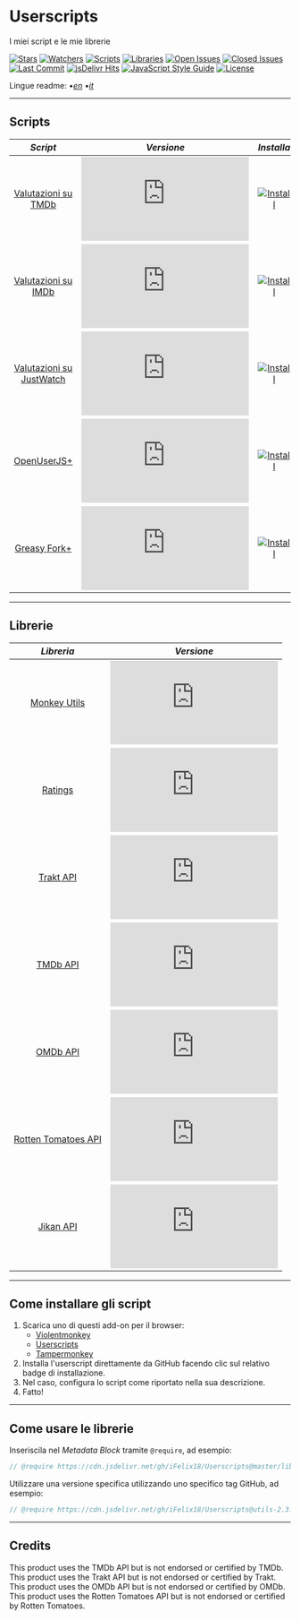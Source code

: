 # Userscripts

I miei script e le mie librerie

[![Stars][stars-badge]][stars-link]
[![Watchers][watchers-badge]][watchers-link]
[![Scripts][scripts-badge]][scripts-link]
[![Libraries][libraries-badge]][libraries-link]
[![Open Issues][open-issues-badge]][open-issues-link]
[![Closed Issues][closed-issues-badge]][closed-issues-link]
[![Last Commit][last-commit-badge]][last-commit-link]
[![jsDelivr Hits][jsdelivr-hits-badge]][jsdelivr-hits-link]
[![JavaScript Style Guide][style-guide-badge]][style-guide-link]
[![License][license-badge]][license-link]

Lingue readme:
•[_en_][readme-en]
•[_it_][readme-it]

---

## Scripts

|                       _Script_                        |                     _Versione_                      |                         _Installa_                         |
| :---------------------------------------------------: | :-------------------------------------------------: | :--------------------------------------------------------: |
|      [Valutazioni su TMDb][ratings-on-tmdb-link]      |   [![Version][ratings-on-tmdb-version]][scripts]    |   [![Install][install-badge]][ratings-on-tmdb-download]    |
|      [Valutazioni su IMDb][ratings-on-imdb-link]      |   [![Version][ratings-on-imdb-version]][scripts]    |   [![Install][install-badge]][ratings-on-imdb-download]    |
| [Valutazioni su JustWatch][ratings-on-justwatch-link] | [![Version][ratings-on-justwatch-version]][scripts] | [![Install][install-badge]][ratings-on-justwatch-download] |
|          [OpenUserJS+][openuserjs-plus-link]          |   [![Version][openuserjs-plus-version]][scripts]    |   [![Install][install-badge]][openuserjs-plus-download]    |
|         [Greasy Fork+][greasyfork-plus-link]          |   [![Version][greasyfork-plus-version]][scripts]    |   [![Install][install-badge]][greasyfork-plus-download]    |

---

## Librerie

|                 _Libreria_                 |                   _Versione_                    |
| :----------------------------------------: | :---------------------------------------------: |
|         [Monkey Utils][utils-link]         |     [![Version][utils-version]][libraries]      |
|          [Ratings][ratings-link]           |    [![Version][ratings-version]][libraries]     |
|          [Trakt API][trakt-link]           |     [![Version][trakt-version]][libraries]      |
|           [TMDb API][tmdb-link]            |      [![Version][tmdb-version]][libraries]      |
|           [OMDb API][omdb-link]            |      [![Version][omdb-version]][libraries]      |
| [Rotten Tomatoes API][rottentomatoes-link] | [![Version][rottentomatoes-version]][libraries] |
|          [Jikan API][jikan-link]           |     [![Version][jikan-version]][libraries]      |

---

## Come installare gli script

1. Scarica uno di questi add-on per il browser:
    * [Violentmonkey][violentmonkey-link]
    * [Userscripts][userscripts-link]
    * [Tampermonkey][tampermonkey-link]
2. Installa l'userscript direttamente da GitHub facendo clic sul relativo badge di installazione.
3. Nel caso, configura lo script come riportato nella sua descrizione.
4. Fatto!

---

## Come usare le librerie

Inseriscila nel _Metadata Block_ tramite `@require`, ad esempio:

```JavaScript
// @require https://cdn.jsdelivr.net/gh/iFelix18/Userscripts@master/lib/utils/utils.min.js
```

Utilizzare una versione specifica utilizzando uno specifico tag GitHub, ad esempio:

```JavaScript
// @require https://cdn.jsdelivr.net/gh/iFelix18/Userscripts@utils-2.3.0/lib/utils/utils.min.js
```

---

## Credits

This product uses the TMDb API but is not endorsed or certified by TMDb.  
This product uses the Trakt API but is not endorsed or certified by Trakt.  
This product uses the OMDb API but is not endorsed or certified by OMDb.  
This product uses the Rotten Tomatoes API but is not endorsed or certified by Rotten Tomatoes.  

[stars-badge]: https://flat.badgen.net/github/stars/iFelix18/Userscripts "stars"
[stars-link]: https://github.com/iFelix18/Userscripts/stargazers "stars"
[watchers-badge]: https://flat.badgen.net/github/watchers/iFelix18/Userscripts "watchers"
[watchers-link]: https://github.com/iFelix18/Userscripts/watchers "watchers"
[scripts-badge]: https://flat.badgen.net/badge/scripts/5/orange "scripts"
[scripts-link]: https://github.com/iFelix18/Userscripts/tree/master/userscripts "scripts"
[libraries-badge]: https://flat.badgen.net/badge/libraries/7/orange "libraries"
[libraries-link]: https://github.com/iFelix18/Userscripts/tree/master/src/lib "libraries"
[open-issues-badge]: https://flat.badgen.net/github/open-issues/iFelix18/Userscripts "open issues"
[open-issues-link]: https://github.com/iFelix18/Userscripts/issues "open issues"
[closed-issues-badge]: https://flat.badgen.net/github/closed-issues/iFelix18/Userscripts "closed issues"
[closed-issues-link]: https://github.com/iFelix18/Userscripts/issues?q=is%3Aissue+is%3Aclosed "closed issues"
[last-commit-badge]: https://flat.badgen.net/github/last-commit/iFelix18/Userscripts "last commit"
[last-commit-link]: https://github.com/iFelix18/Userscripts/commits/master "last commit"
[jsdelivr-hits-badge]: https://flat.badgen.net/jsdelivr/hits/gh/iFelix18/Userscripts?color=FF5627 "jsDelivr"
[jsdelivr-hits-link]: https://www.jsdelivr.com/package/gh/iFelix18/Userscripts "jsDelivr"
[style-guide-badge]: https://flat.badgen.net/badge/code%20style/standard/44CC11 "code style"
[style-guide-link]: https://standardjs.com "code style"
[license-badge]: https://flat.badgen.net/github/license/iFelix18/Userscripts "license"
[license-link]: https://github.com/iFelix18/Userscripts/blob/master/LICENSE.md "license"

[readme-en]: /README.md "English"
[readme-it]: /README.it.md "Italiano"

[install-badge]: https://flat.badgen.net/badge/install%20directly%20from/GitHub/blue "Clicca qui!"

[scripts]: #scripts "Versione"

[ratings-on-tmdb-link]: /docs/scripts/ratings-on-tmdb.it.md "Più info"
[ratings-on-imdb-link]: /docs/scripts/ratings-on-imdb.it.md "Più info"
[ratings-on-justwatch-link]: /docs/scripts/ratings-on-justwatch.it.md "Più info"
[openuserjs-plus-link]: /docs/scripts/openuserjs-plus.it.md "Più info"
[greasyfork-plus-link]: /docs/scripts/greasyfork-plus.it.md "Più info"

[ratings-on-tmdb-version]: https://flat.badgen.net/runkit/iFelix18/version/iFelix18/Userscripts/master/userscripts/meta/ratings-on-tmdb.meta.js "Versione"
[ratings-on-imdb-version]: https://flat.badgen.net/runkit/iFelix18/version/iFelix18/Userscripts/master/userscripts/meta/ratings-on-imdb.meta.js "Versione"
[ratings-on-justwatch-version]: https://flat.badgen.net/runkit/iFelix18/version/iFelix18/Userscripts/master/userscripts/meta/ratings-on-justwatch.meta.js "Versione"
[openuserjs-plus-version]: https://flat.badgen.net/runkit/iFelix18/version/iFelix18/Userscripts/master/userscripts/meta/openuserjs-plus.meta.js "Versione"
[greasyfork-plus-version]: https://flat.badgen.net/runkit/iFelix18/version/iFelix18/Userscripts/master/userscripts/meta/greasyfork-plus.meta.js "Versione"

[ratings-on-tmdb-download]: https://raw.githubusercontent.com/iFelix18/Userscripts/master/userscripts/ratings-on-tmdb.user.js "Clicca qui!"
[ratings-on-imdb-download]: https://raw.githubusercontent.com/iFelix18/Userscripts/master/userscripts/ratings-on-imdb.user.js "Clicca qui!"
[ratings-on-justwatch-download]: https://raw.githubusercontent.com/iFelix18/Userscripts/master/userscripts/ratings-on-justwatch.user.js "Clicca qui!"
[openuserjs-plus-download]: https://raw.githubusercontent.com/iFelix18/Userscripts/master/userscripts/openuserjs-plus.user.js "Clicca qui!"
[greasyfork-plus-download]: https://raw.githubusercontent.com/iFelix18/Userscripts/master/userscripts/greasyfork-plus.user.js "Clicca qui!"

[libraries]: #libraries "Versione"

[utils-link]: /docs/libraries/utils.md "Più info"
[ratings-link]: /docs/libraries/ratings.md "Più info"
[trakt-link]: /docs/libraries/trakt.md "Più info"
[tmdb-link]: /docs/libraries/tmdb.md "Più info"
[omdb-link]: /docs/libraries/omdb.md "Più info"
[rottentomatoes-link]: /docs/libraries/rottentomatoes.md "Più info"
[jikan-link]: /docs/libraries/jikan.md "Più info"

[utils-version]: https://flat.badgen.net/runkit/iFelix18/version/iFelix18/Userscripts/master/lib/utils/utils.min.js "Versione"
[ratings-version]: https://flat.badgen.net/runkit/iFelix18/version/iFelix18/Userscripts/master/lib/utils/ratings.min.js "Versione"
[trakt-version]: https://flat.badgen.net/runkit/iFelix18/version/iFelix18/Userscripts/master/lib/api/trakt.min.js "Versione"
[tmdb-version]: https://flat.badgen.net/runkit/iFelix18/version/iFelix18/Userscripts/master/lib/api/tmdb.min.js "Versione"
[omdb-version]: https://flat.badgen.net/runkit/iFelix18/version/iFelix18/Userscripts/master/lib/api/omdb.min.js "Versione"
[rottentomatoes-version]: https://flat.badgen.net/runkit/iFelix18/version/iFelix18/Userscripts/master/lib/api/rottentomatoes.min.js "Versione"
[jikan-version]: https://flat.badgen.net/runkit/iFelix18/version/iFelix18/Userscripts/master/lib/api/jikan.min.js "Versione"

[violentmonkey-link]: https://violentmonkey.github.io/ "Download Violentmonkey"
[userscripts-link]: https://github.com/quoid/userscripts "Download Userscripts"
[tampermonkey-link]: https://www.tampermonkey.net/ "Download Tampermonkey"
